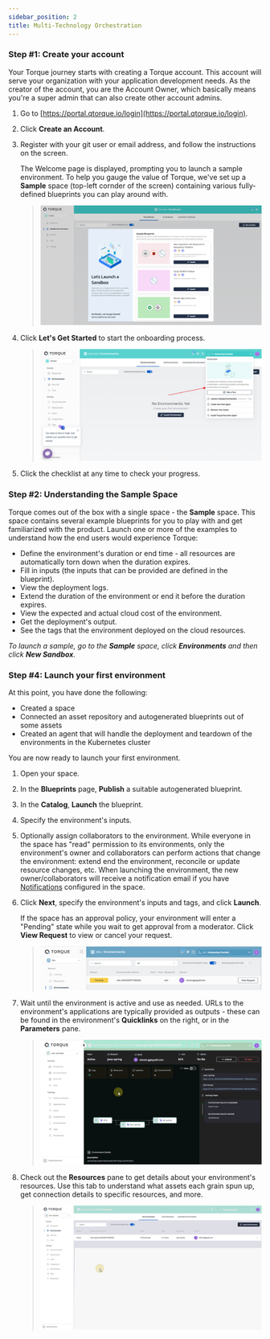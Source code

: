 ```yaml
---
sidebar_position: 2
title: Multi-Technology Orchestration
---
```


### Step #1: Create your account
Your Torque journey starts with creating a Torque account. This account will serve your organization with your application development needs. As the creator of the account, you are the Account Owner, which basically means you're a super admin that can also create other account admins.

1. Go to [https://portal.qtorque.io/login](https://portal.qtorque.io/login).
2. Click __Create an Account__.
3. Register with your git user or email address, and follow the instructions on the screen.
   
   The Welcome page is displayed, prompting you to launch a sample environment. To help you gauge the value of Torque, we've set up a __Sample__ space (top-left cornder of the screen) containing various fully-defined blueprints you can play around with.

   > ![Locale Dropdown](/img/welcome-page.png)
4. Click __Let's Get Started__ to start the onboarding process.
   > ![Locale Dropdown](/img/onboarding.png)

5. Click the checklist at any time to check your progress.

### Step #2: Understanding the Sample Space

Torque comes out of the box with a single space - the __Sample__ space. This space contains several example blueprints for you to play with and get familiarized with the product.
Launch one or more of the examples to understand how the end users would experience Torque:

  * Define the environment's duration or end time - all resources are automatically torn down when the duration expires. 
  * Fill in inputs (the inputs that can be provided are defined in the blueprint).
  * View the deployment logs.
  * Extend the duration of the environment or end it before the duration expires.
  * View the expected and actual cloud cost of the environment. 
  * Get the deployment's output.
  * See the tags that the environment deployed on the cloud resources.

_To launch a sample, go to the __Sample__ space, click __Environments__ and then click __New Sandbox__._



### Step #4: Launch your first environment

At this point, you have done the following:
* Created a space
* Connected an asset repository and autogenerated blueprints out of some assets
* Created an agent that will handle the deployment and teardown of the environments in the Kubernetes cluster

You are now ready to launch your first environment.

1. Open your space.
2. In the __Blueprints__ page, __Publish__ a suitable autogenerated blueprint.
3. In the __Catalog__, __Launch__ the blueprint.
4. Specify the environment's inputs.
5. Optionally assign collaborators to the environment. While everyone in the space has "read" permission to its environments, only the environment's owner and collaborators can perform actions that change the environment: extend end the environment, reconcile or update resource changes, etc. When launching the environment, the new owner/collaborators will receive a notification email if you have [Notifications](/admin-guide/notifications) configured in the space.
6. Click __Next__, specify the environment's inputs and tags, and click __Launch__.
   
   If the space has an approval policy, your environment will enter a "Pending" state while you wait to get approval from a moderator. Click __View Request__ to view or cancel your request.
   > ![Locale Dropdown](/img/pending-approval.png)   
7. Wait until the environment is active and use as needed. URLs to the environment's applications are typically provided as outputs - these can be found in the environment's __Quicklinks__ on the right, or in the __Parameters__ pane.
   > ![Locale Dropdown](/img/outputs.gif)
8. Check out the __Resources__ pane to get details about your environment's resources. Use this tab to understand what assets each grain spun up, get connection details to specific resources, and more.
   > ![Locale Dropdown](/img/resource-details.gif)
